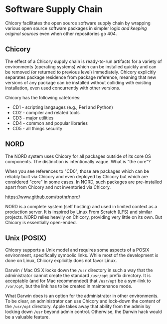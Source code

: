# Software Supply Chain

Chicory facilitates the open source software supply chain by wrapping
various open source software packages in simpler logic *and keeping
original sources* even when other repositories go 404.

## Chicory

The effect of a Chicory supply chain is ready-to-run artifacts for
a variety of environments (operating systems) which can be installed
quickly and can be removed (or returned to previous level) immediately.
Chicory explicitly separates package residence from package reference,
meaning that new versions of any package can be installed without
colliding with existing installation, even used concurrently
with other versions.

Chicory has the following catetories:

* CD1 - scripting langauges (e.g., Perl and Python)
* CD2 - compiler and related tools
* CD3 - major utilities
* CD4 - common and popular libraries
* CD5 - all things security

## NORD

The NORD system uses Chicory for all packages outside of its
core OS components. The distinction is intentionally vague.
What is "the core"?

When you see references to "CD0", those are packages
which can be reliably built via Chicory and even deployed by Chicory
but which are considered "core" in some cases. In NORD, such packages
are pre-installed apart from Chicory and not inventoried via Chicory.

https://www.github.com/trothr/nord/

NORD is a complete system (self hosting) and used in limited context
as a production server. It is inspired by Linux From Scratch (LFS)
and similar projects. NORD relies heavily on Chicory, providing
very little on its own. But Chicory is essentially open-ended.

## Unix (POSIX)

Chicory supports a Unix model and requires some aspects of a POSIX
environment, specifically symbolic links. While most of the development
is done on Linux, Chicory explicitly does not favor Linux.

Darwin / Mac OS X locks down the `/usr` directory in such a way that
the administrator cannot create the standard `/usr/opt` prefix directory.
It is acceptable (and for Mac recommended) that `/usr/opt` be a sym-link
to `/var/opt`, but the link has to be created in maintenance mode.

What Darwin does is an option for the administrator in other environments.
To be clear, an administrator can use Chicory and lock-down the content
of the `/usr/opt` directory. Apple takes away that ability from the admin
by locking down `/usr` beyond admin control. Otherwise, the Darwin hack
would be a valuable feature.


